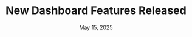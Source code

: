 ---    
title: New Dashboard Features Released
image: '/images/gemini.png'
date: May 15, 2025 
category: Product Updates
description: Ini artikel pertama saya menggunakan tinaCms
---